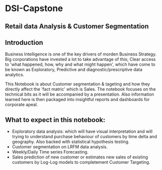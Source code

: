 # DSI-Capstone

## Retail data Analysis & Customer Segmentation

## Introduction
Business Intelligence is one  of the key drivers of morden Business Strategy. Big corporations have invested a lot to take advantage of this; Clear access to 'what happened, how, why and what might happen', which have come to be known as Exploratory, Predictive and diagnostic/prescriptive data analytics. 

This Notebook is about Customer segmentation & tageting and how they directly affect the 'fact matric' which is Sales. The notebook focuses on the technical bits as it will be accompanied by a presentation. Also information learned here is then packaged into insightful reports and dashboards for corporate apeal.

## What to expect in this notebook:

*  Exploratory data analysis: which will have visual interpretation and will trying to understand purchase behaviour of customers by time delta and geography. Also backed with statistical hypothesis testing.
* Customer segmentation on LRFM data analysis.
* Weekly/Daily Time series Forecasting.
* Sales prediction of new customer or estimates new sales of existing customers by Log-Log models to completement Customer Targeting.

